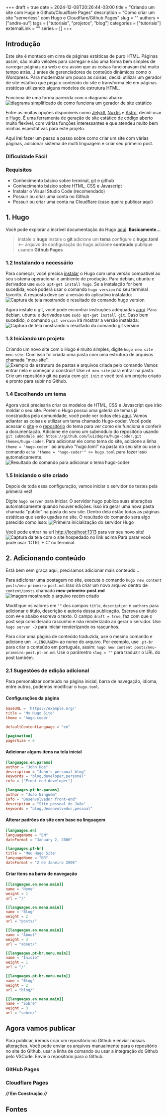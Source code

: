+++ 
draft = true
date = 2024-12-08T20:26:44-03:00
title = "Criando um site com Hugo e Github/Cloudflare Pages"
description = "Como criar um site \"serverless\" com Hugo e Cloudflare/Github Pages"
slug = ""
authors = ["andre-su"]
tags = ["tutoriais", "projetos", "blog"]
categories = ["tutoriais"]
externalLink = ""
series = []
+++

## Introdução

Este site é montado em cima de páginas estáticas de puro HTML.
Páginas assim, são muito velozes para carregar e são uma forma bem simples de carregar páginas da web e era assim que as coisas funcionavam (há muito tempo atrás...) antes de gerenciadores de conteúdo dinâmicos como o Wordpress.
Para modernizar um pouco as coisas, decidi utilizar um gerador de site estático que pega o conteúdo do site e transforma ele em páginas estáticas utilizando alguns modelos de estrutura HTML.

Funciona de uma forma parecida com o diagrama abaixo:
![diagrama simplificado de como funciona um gerador de site estático](SSG.png)

Entre as muitas opções disponíveis como [Jelykll](https://jekyllrb.com/), [Nuxtjs](https://nuxtjs.org/) e [Astro](https://astro.build/), decidi usar o [Hugo](https://gohugo.io/).
É uma ferramenta de geração de site estático de código aberto muito flexível, com várias funções interessantes e que atendeu muito bem minhas espectativas para este projeto.

Aqui irei fazer um passo a passo sobre como criar um site com várias páginas, adicionar sistema de multi linguagem e criar seu primeiro post.

### Dificuldade Fácil

### Requisitos

- Conhecimento básico sobre terminal, git e github
- Conhecimento básico sobre HTML, CSS e Javascript
- Instalar o Visual Studio Code (recomendado)
- Possuir ou criar uma conta no Github
- Possuir ou criar uma conta na Cloudflare (caso queira publicar aqui)

## 1. Hugo

Você pode explorar a incrível documentação do Hugo [aqui](https://gohugo.io/documentation/).
**Basicamente...**
> instale o **hugo**
instale o **git**
adicione um **tema**
configure o **hugo.toml** <-- arquivo de configuração do hugo
adicione **conteúdo**
publique usando **Github Pages**

### 1.2 Instalando o necessário

Para começar, você precisa [instalar](https://gohugo.io/getting-started/installing/) o Hugo com uma versão compatível ao seu sistema operacional e ambiente de produção. Para debian, ubuntu e derivados use `sudo apt-get install hugo`.
Se a instalação for bem sucedida, você poderá usar o comando `hugo version` no seu terminal favorito. A resposta deve ser a versão do aplicativo instalado:
![Captura de tela mostrando o resultado do comando hugo version](hugo-version.png)

Agora instale o git, você pode encontrar instruções adequadas [aqui](https://git-scm.com/downloads). Para debian, ubuntu e derivados use `sudo apt-get install git`.
Caso bem sucedido, o comando `git version` irá mostrar a versão instalada:
![Captura de tela mostrando o resultado do comando git version](git-version.png)

### 1.3 Iniciando um projeto

Criando um novo site com o Hugo é muito simples, digite `hugo new site meu-site`.
Com isso foi criada uma pasta com uma estrutura de arquivos chamada "meu-site".
![Exemplo da estrutura de pastas e arquivos criada pelo comando](hugo-file-structure.png)
Vamos entrar nela e começar a construir! Use `cd meu-site` para entrar na pasta.
Crie um repositório git na pasta com `git init` e você terá um projeto criado e pronto para subir no Github.

### 1.4 Escolhendo um tema

Agora você precisaria criar os modelos de HTML, CSS e Javascript que irão moldar o seu site.
Porém o Hugo possui uma galeria de temas já construídos pela comunidade, você pode ver todos eles [aqui](https://themes.gohugo.io/).
Vamos adiantar as coisas e utilizar um tema chamado Hugo-coder. Você pode acessar o [site](https://themes.gohugo.io/themes/hugo-coder/) e o [repositório](https://github.com/luizdepra/hugo-coder) do tema para ver como ele funciona e conferir a documentação.
Adicione ele como um submódulo do repositório usando `git submodule add https://github.com/luizdepra/hugo-coder.git themes/hugo-coder`.
Para adicionar ele como tema do site, adicione a linha `theme = 'hugo-coder'` ao arquivo "hugo.toml" na pasta do seu site ou use o comando `echo "theme = 'hugo-coder'" >> hugo.toml` para fazer isso automaticamente.
![Resultado do comando para adicionar o tema hugo-coder](hugo-theme-config.png)

### 1.5 Iniciando o site criado

Depois de toda essa configuração, vamos iniciar o servidor de testes pela primeira vez!

Digite `hugo server` para iniciar.
O servidor hugo publica suas alterações automaticamente quando houver edições.
Isso irá gerar uma nova pasta chamada "public" na pasta do seu site. Dentro dela estão todas as páginas estáticas que serão usadas no site.
O resultado do comando será algo parecido como isso:
![Primeira inicialização do servidor Hugo](hugo-server-start.png)

Você pode entrar na url <http://localhost:1313> para ver seu novo site!
![Captura da tela com o site hospedado no link acima](website-first-preview.png)
Para parar você pode usar 'CTRL + C' no terminal.

## 2. Adicionando conteúdo

Está bem sem graça aqui, precisamos adicionar mais conteúdo...

Para adicionar uma postagem no site, execute o comando `hugo new content posts/meu-primeiro-post.md`. Isso irá criar um novo arquivo dentro de `content/posts` chamado **meu-primeiro-post.md**
![Imagem mostrando o arquivo recém criado](first-post-vscode.png)

Modifique os valores em `""` dos campos `title`, `description` e `authors` para adicionar o título, descrição e autoria dessa publicação. Escreva um título com `##` e abaixo escreva o texto.
O campo `draft = true`, faz com que o post seja considerado rascunho e não renderizado ao gerar o servidor. Use `hugo server -D` para iniciar renderizando os rascunhos.

Para criar uma página de conteúdo traduzida, use o mesmo comando e adicione um `.<LINGUAGEM>` ao nome do arquivo. Por exemplo, use `.pt-br` para criar o conteúdo em português, assim: `hugo new content posts/meu-primeiro-post.pt-br.md`.
Use o parâmetro `slug = ""` para traduzir o URL do post também.

### 2.1 Sugestões de edição adicional

Para personalizar conteúdo na página inicial, barra de navegação, idioma, entre outros, podemos modificar o `hugo.toml`.

#### Configurações da página

``` toml
baseURL = 'https://example.org/'
title = 'My Hugo Site'
theme = 'hugo-coder'

defaultContentLanguage = "en"

[pagination]
pagerSize = 6
```

#### Adicionar alguns itens na tela inicial

``` toml
[languages.en.params]
author = "John Doe"
description = "John's personal blog"
keywords = "blog,developer,personal"
info = ["Front-end developer"]

[languages.pt-br.params]
author = "João Ninguém"
info = "Desenvolvedor front-end"
description = "Site pessoal de João"
keywords = "blog,desenvolvedor,pessoal"
```

#### Alterar padrões do site com base na linguagem

``` toml
[languages.en]
languageName = "EN"
dateFormat = "January 2, 2006"

[languages.pt-br]
title = 'Meu Hugo Site'
languageName = "BR"
dateFormat = "2 de Janeiro 2006"
```

#### Criar itens na barra de navegação

``` toml
[[languages.en.menu.main]]
name = "Home"
weight = 1
url = "/"

[[languages.en.menu.main]]
name = "Blog"
weight = 2
url = "posts/"

[[languages.en.menu.main]]
name = "About"
weight = 3
url = "about/"

[[languages.pt-br.menu.main]]
name = "Início"
weight = 1
url = "/"

[[languages.pt-br.menu.main]]
name = "Blog"
weight = 2
url = "blog/"

[[languages.en.menu.main]]
name = "Sobre"
weight = 3
url = "sobre/"
```

## Agora vamos publicar

Para publicar, iremos criar um repositório no Github e enviar nossas alterações. Você pode enviar os arquivos manualmente para o repositório no site do Github, usar a linha de comando ou usar a integração do Github pelo VSCode.
Envie o repositório para o Github.

### GitHub Pages

### Cloudflare Pages

***//* Em Construção *//***

## Fontes
